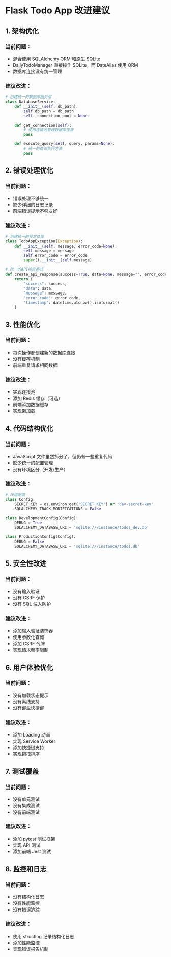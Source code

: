 # Flask Todo App 改进建议

## 1. 架构优化

### 当前问题：

- 混合使用 SQLAlchemy ORM 和原生 SQLite
- DailyTodoManager 直接操作 SQLite，而 DateAlias 使用 ORM
- 数据库连接没有统一管理

### 建议改进：

```python
# 创建统一的数据库服务层
class DatabaseService:
    def __init__(self, db_path):
        self.db_path = db_path
        self._connection_pool = None

    def get_connection(self):
        # 使用连接池管理数据库连接
        pass

    def execute_query(self, query, params=None):
        # 统一的查询执行方法
        pass
```

## 2. 错误处理优化

### 当前问题：

- 错误处理不够统一
- 缺少详细的日志记录
- 前端错误提示不够友好

### 建议改进：

```python
# 创建统一的异常处理
class TodoAppException(Exception):
    def __init__(self, message, error_code=None):
        self.message = message
        self.error_code = error_code
        super().__init__(self.message)

# 统一的API响应格式
def create_api_response(success=True, data=None, message="", error_code=None):
    return {
        "success": success,
        "data": data,
        "message": message,
        "error_code": error_code,
        "timestamp": datetime.utcnow().isoformat()
    }
```

## 3. 性能优化

### 当前问题：

- 每次操作都创建新的数据库连接
- 没有缓存机制
- 前端重复请求相同数据

### 建议改进：

- 实现连接池
- 添加 Redis 缓存（可选）
- 前端添加数据缓存
- 实现懒加载

## 4. 代码结构优化

### 当前问题：

- JavaScript 文件虽然拆分了，但仍有一些重复代码
- 缺少统一的配置管理
- 没有环境区分（开发/生产）

### 建议改进：

```python
# 环境配置
class Config:
    SECRET_KEY = os.environ.get('SECRET_KEY') or 'dev-secret-key'
    SQLALCHEMY_TRACK_MODIFICATIONS = False

class DevelopmentConfig(Config):
    DEBUG = True
    SQLALCHEMY_DATABASE_URI = 'sqlite:///instance/todos_dev.db'

class ProductionConfig(Config):
    DEBUG = False
    SQLALCHEMY_DATABASE_URI = 'sqlite:///instance/todos.db'
```

## 5. 安全性改进

### 当前问题：

- 没有输入验证
- 没有 CSRF 保护
- 没有 SQL 注入防护

### 建议改进：

- 添加输入验证装饰器
- 使用参数化查询
- 添加 CSRF 令牌
- 实现请求频率限制

## 6. 用户体验优化

### 当前问题：

- 没有加载状态提示
- 没有离线支持
- 没有键盘快捷键

### 建议改进：

- 添加 Loading 动画
- 实现 Service Worker
- 添加快捷键支持
- 实现拖拽排序

## 7. 测试覆盖

### 当前问题：

- 没有单元测试
- 没有集成测试
- 没有前端测试

### 建议改进：

- 添加 pytest 测试框架
- 实现 API 测试
- 添加前端 Jest 测试

## 8. 监控和日志

### 当前问题：

- 没有结构化日志
- 没有性能监控
- 没有错误追踪

### 建议改进：

- 使用 structlog 记录结构化日志
- 添加性能监控
- 实现错误报告机制
